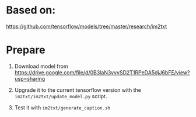 # Based on: 
https://github.com/tensorflow/models/tree/master/research/im2txt

# Prepare
1. Download model from 
https://drive.google.com/file/d/0B3laN3vvvSD2T1RPeDA5djJ6bFE/view?usp=sharing

2. Upgrade it to the current tensorflow version with the `im2txt/im2txt/update_model.py` script.

3. Test it with `im2txt/generate_caption.sh`
